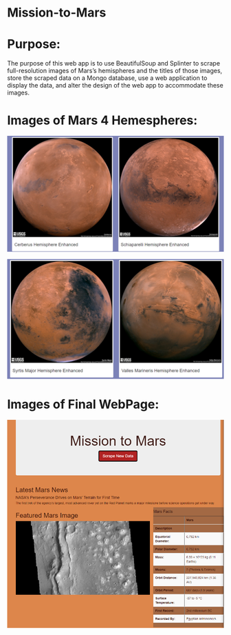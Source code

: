 # Mission-to-Mars
# Purpose: 
The purpose of this web app is to use BeautifulSoup and Splinter to scrape full-resolution images of Mars’s hemispheres and the titles of those images, store the scraped data on a Mongo database, use a web application to display the data, and alter the design of the web app to accommodate these images. 

# Images of Mars 4 Hemespheres: 
![Mission-to-Mars](https://github.com/Zainak94/Mission-to-Mars/blob/main/Resources/mars_hemispheres%201%262.PNG)

![Mission-to-Mars](https://github.com/Zainak94/Mission-to-Mars/blob/main/Resources/mars_hemispheres%203%264.PNG)

# Images of Final WebPage: 
![Mission-to-Mars](https://github.com/Zainak94/Mission-to-Mars/blob/main/Resources/mission_to_mars_webpage.PNG)


